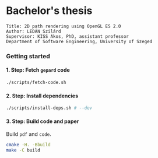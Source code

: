 Bachelor's thesis
=====

```
Title: 2D path rendering using OpenGL ES 2.0
Author: LEDÁN Szilárd
Supervisor: KISS Ákos, PhD, assistant professor
Department of Software Engineering, University of Szeged
```

### Getting started

#### 1. Step: Fetch `gepard` code

```bash
./scripts/fetch-code.sh
```

#### 2. Step: Install dependencies

```bash
./scripts/install-deps.sh # --dev
```

#### 3. Step: Build code and paper

Build `pdf` and `code`.
```bash
cmake -H. -Bbuild
make -C build
```
